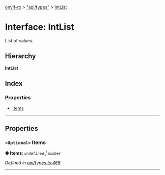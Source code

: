 [onvif-rx](../README.md) > ["api/types"](../modules/_api_types_.md) > [IntList](../interfaces/_api_types_.intlist.md)

# Interface: IntList

List of values.

## Hierarchy

**IntList**

## Index

### Properties

* [Items](_api_types_.intlist.md#items)

---

## Properties

<a id="items"></a>

### `<Optional>` Items

**● Items**: *`undefined` \| `number`*

*Defined in [api/types.ts:468](https://github.com/patrickmichalina/onvif-rx/blob/f117e44/src/api/types.ts#L468)*

___

